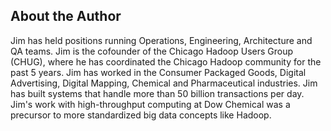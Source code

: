 ## About the Author
Jim has held positions running Operations, Engineering, Architecture and QA teams. Jim is the cofounder of the Chicago Hadoop Users Group (CHUG), where he has coordinated the Chicago Hadoop community for the past 5 years. Jim has worked in the Consumer Packaged Goods, Digital Advertising, Digital Mapping, Chemical and Pharmaceutical industries. Jim has built systems that handle more than 50 billion transactions per day. Jim's work with high-throughput computing at Dow Chemical was a precursor to more standardized big data concepts like Hadoop.
